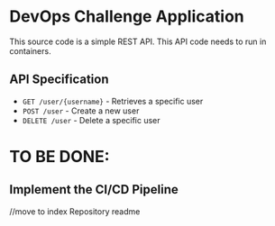 # DevOps Challenge Application

This source code is a simple REST API. This API code needs to run in containers.

## API Specification

* `GET /user/{username}` - Retrieves a specific user
* `POST /user` - Create a new user
* `DELETE /user` - Delete a specific user

# TO BE DONE:

## Implement the CI/CD Pipeline

//move to index Repository readme 

